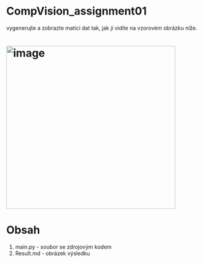 # CompVision_assignment01

vygenerujte a zobrazte matici dat tak, jak ji vidíte na vzorovém obrázku níže. 

# <img width="446" height="430" alt="image" src="https://github.com/user-attachments/assets/19b27768-8931-43cb-9474-7596b15ad294" />

  
# Obsah
 1) main.py - soubor se zdrojovým kodem
 2) Result.md - obrázek výsledku 
